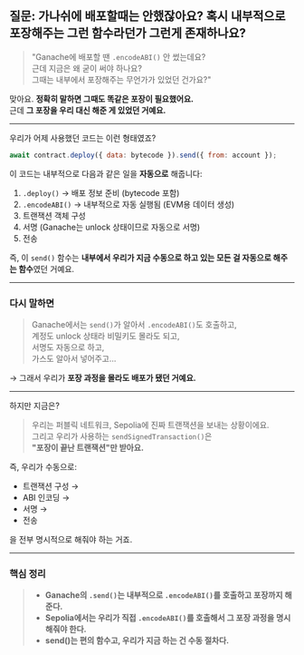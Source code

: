 ## 질문: 가나쉬에 배포할때는 안했잖아요? 혹시 내부적으로 포장해주는 그런 함수라던가 그런게 존재하나요?

> "Ganache에 배포할 땐 `.encodeABI()` 안 썼는데요?  
> 근데 지금은 왜 굳이 써야 하나요?  
> 그때는 내부에서 포장해주는 무언가가 있었던 건가요?"

맞아요. **정확히 말하면 그때도 똑같은 포장이 필요했어요.**  
근데 **그 포장을 우리 대신 해준 게 있었던 거예요.**

---

우리가 어제 사용했던 코드는 이런 형태였죠?

```js
await contract.deploy({ data: bytecode }).send({ from: account });
```

이 코드는 내부적으로 다음과 같은 일을 **자동으로** 해줍니다:

1. `.deploy()` → 배포 정보 준비 (bytecode 포함)
2. `.encodeABI()` → 내부적으로 자동 실행됨 (EVM용 데이터 생성)
3. 트랜잭션 객체 구성
4. 서명 (Ganache는 unlock 상태이므로 자동으로 서명)
5. 전송

즉, 이 `send()` 함수는 **내부에서 우리가 지금 수동으로 하고 있는 모든 걸 자동으로 해주는 함수**였던 거예요.

---

### 다시 말하면

> Ganache에서는 `send()`가 알아서 `.encodeABI()`도 호출하고,  
> 계정도 unlock 상태라 비밀키도 몰라도 되고,  
> 서명도 자동으로 하고,  
> 가스도 알아서 넣어주고…

→ 그래서 우리가 **포장 과정을 몰라도 배포가 됐던 거예요.**

---

하지만 지금은?

> 우리는 퍼블릭 네트워크, Sepolia에 진짜 트랜잭션을 보내는 상황이에요.  
> 그리고 우리가 사용하는 `sendSignedTransaction()`은  
> **"포장이 끝난 트랜잭션"만 받아요.**

즉, 우리가 수동으로:

- 트랜잭션 구성 →
- ABI 인코딩 →
- 서명 →
- 전송

을 전부 명시적으로 해줘야 하는 거죠.

---

### 핵심 정리

> - **Ganache의 `.send()`는 내부적으로 `.encodeABI()`를 호출하고 포장까지 해준다.**
> - **Sepolia에서는 우리가 직접 `.encodeABI()`를 호출해서 그 포장 과정을 명시해줘야 한다.**
> - **send()는 편의 함수고, 우리가 지금 하는 건 수동 절차다.**
